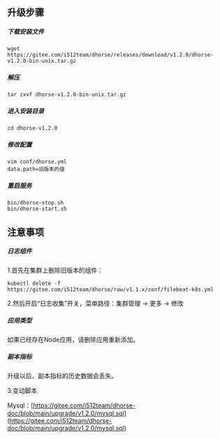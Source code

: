 ## 升级步骤

##### 下载安装文件

```shell
wget https://gitee.com/i512team/dhorse/releases/download/v1.2.0/dhorse-v1.2.0-bin-unix.tar.gz
```

##### 解压

```shell
tar zxvf dhorse-v1.2.0-bin-unix.tar.gz
```

##### 进入安装目录

```shell
cd dhorse-v1.2.0
```

##### 修改配置

```shell
vim conf/dhorse.yml
data.path=旧版本的值
```

##### 重启服务

```
bin/dhorse-stop.sh
bin/dhorse-start.sh
```

## 注意事项

##### 日志组件

1.首先在集群上删除旧版本的组件：

```shell
kubectl delete -f https://gitee.com/i512team/dhorse/raw/v1.1.x/conf/filebeat-k8s.yml
```

2.然后开启“日志收集”开关，菜单路径：集群管理 -> 更多 -> 修改


##### 应用类型

如果已经存在Node应用，请删除应用重新添加。

##### 副本指标

升级以后，副本指标的历史数据会丢失。

3.变动脚本

Mysql：[https://gitee.com/i512team/dhorse-doc/blob/main/upgrade/v1.2.0/mysql.sql](https://gitee.com/i512team/dhorse-doc/blob/main/upgrade/v1.2.0/mysql.sql)